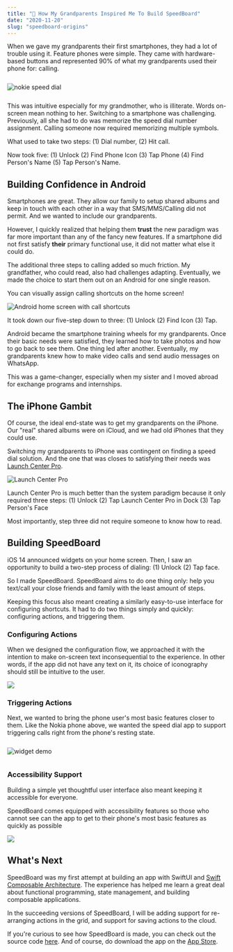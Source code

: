 ```yaml
---
title: "🔨 How My Grandparents Inspired Me To Build SpeedBoard" 
date: "2020-11-20"
slug: "speedboard-origins"
---
```


When we gave my grandparents their first smartphones, they had a lot of trouble using it. Feature phones were simple. They came with hardware-based buttons and represented 90% of what my grandparents used their phone for: calling.

<img src="./nokia-speeddial.gif" alt="nokie speed dial" style="margin: 0.75rem auto;"/>

This was intuitive especially for my grandmother, who is illiterate. Words on-screen mean nothing to her. 
Switching to a smartphone was challenging. Previously, all she had to do was memorize the speed dial number assignment. Calling someone now required memorizing multiple symbols.

What used to take two steps: (1) Dial number, (2) Hit call.

Now took five: (1) Unlock (2) Find Phone Icon (3) Tap Phone (4) Find Person's Name (5) Tap Person's Name.

## Building Confidence in Android

Smartphones are great. They allow our family to setup shared albums and keep in touch with each other in a way that SMS/MMS/Calling did not permit.
And we wanted to include our grandparents.

However, I quickly realized that helping them **trust** the new paradigm was far more important than any of the fancy new features. If a smartphone did not first satisfy __their__ primary functional use, it did not matter what else it could do.

The additional three steps to calling added so much friction. My grandfather, who could read, also had challenges adapting. Eventually, we made the choice to start them out on an Android for one single reason.

You can visually assign calling shortcuts on the home screen!

![Android home screen with call shortcuts](android-shortcuts.png)

It took down our five-step down to three: (1) Unlock (2) Find Icon (3) Tap.

Android became the smartphone training wheels for my grandparents. Once their basic needs were satisfied, they learned how to take photos and how to go back to see them. One thing led after another. Eventually, my grandparents knew how to make video calls and send audio messages on WhatsApp.

This was a game-changer, especially when my sister and I moved abroad for exchange programs and internships.

## The iPhone Gambit

Of course, the ideal end-state was to get my grandparents on the iPhone. Our "real" shared albums were on iCloud, and we had old iPhones that they could use.

Switching my grandparents to iPhone was contingent on finding a speed dial solution. And the one that was closes to satisfying their needs was [Launch Center Pro](https://contrast.co/launch-center-pro/).

![Launch Center Pro](launchcenter.jpeg)


Launch Center Pro is much better than the system paradigm because it only required three steps: (1) Unlock (2) Tap Launch Center Pro in Dock (3) Tap Person's Face

Most importantly, step three did not require someone to know how to read.

## Building SpeedBoard
iOS 14 announced widgets on your home screen. Then, I saw an opportunity to build a two-step process of dialing: (1) Unlock (2) Tap face.

So I made SpeedBoard. SpeedBoard aims to do one thing only: help you text/call your close friends and family with the least amount of steps.

Keeping this focus also meant creating a similarly easy-to-use interface for configuring shortcuts. It had to do two things simply and quickly: configuring actions, and triggering them.

### Configuring Actions
When we designed the configuration flow, we approached it with the intention to make on-screen text inconsequential to the experience. In other words, if the app did not have any text on it, its choice of iconography should still be intuitive to the user.

![](speedboard-foursteps.png)

### Triggering Actions
Next, we wanted to bring the phone user's most basic features closer to them. Like the Nokia phone above, we wanted the speed dial app to support triggering calls right from the phone's resting state.

<img src="./widget_demo.gif" alt="widget demo" style="margin: 0.75rem auto; max-height: 500px"/>

### Accessibility Support
Building a simple yet thoughtful user interface also meant keeping it accessible for everyone. 

SpeedBoard comes equipped with accessibility features so those who cannot see can the app to get to their phone's most basic features as quickly as possible

![](accessibility-speedboard.jpg)

## What's Next
SpeedBoard was my first attempt at building an app with SwiftUI and [Swift Composable Architecture](https://github.com/pointfreeco/swift-composable-architecture/). The experience has helped me learn a great deal about functional programming, state management, and building composable applications. 

In the succeeding versions of SpeedBoard, I will be adding support for re-arranging actions in the grid, and support for saving actions to the cloud. 

If you're curious to see how SpeedBoard is made, you can check out the source code [here](https://github.com/undertideco/speedboard). And of course, do download the app on the [App Store](https://apps.apple.com/us/app/speedboard-speed-dial-app/id1529980584). 
